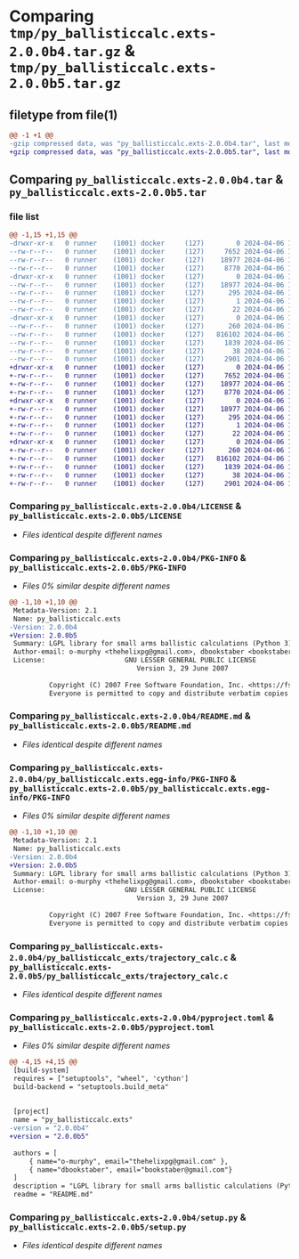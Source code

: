 # Comparing `tmp/py_ballisticcalc.exts-2.0.0b4.tar.gz` & `tmp/py_ballisticcalc.exts-2.0.0b5.tar.gz`

## filetype from file(1)

```diff
@@ -1 +1 @@
-gzip compressed data, was "py_ballisticcalc.exts-2.0.0b4.tar", last modified: Sat Apr  6 18:23:19 2024, max compression
+gzip compressed data, was "py_ballisticcalc.exts-2.0.0b5.tar", last modified: Sat Apr  6 18:54:55 2024, max compression
```

## Comparing `py_ballisticcalc.exts-2.0.0b4.tar` & `py_ballisticcalc.exts-2.0.0b5.tar`

### file list

```diff
@@ -1,15 +1,15 @@
-drwxr-xr-x   0 runner    (1001) docker     (127)        0 2024-04-06 18:23:19.067284 py_ballisticcalc.exts-2.0.0b4/
--rw-r--r--   0 runner    (1001) docker     (127)     7652 2024-04-06 18:23:07.000000 py_ballisticcalc.exts-2.0.0b4/LICENSE
--rw-r--r--   0 runner    (1001) docker     (127)    18977 2024-04-06 18:23:19.067284 py_ballisticcalc.exts-2.0.0b4/PKG-INFO
--rw-r--r--   0 runner    (1001) docker     (127)     8770 2024-04-06 18:23:07.000000 py_ballisticcalc.exts-2.0.0b4/README.md
-drwxr-xr-x   0 runner    (1001) docker     (127)        0 2024-04-06 18:23:19.067284 py_ballisticcalc.exts-2.0.0b4/py_ballisticcalc.exts.egg-info/
--rw-r--r--   0 runner    (1001) docker     (127)    18977 2024-04-06 18:23:19.000000 py_ballisticcalc.exts-2.0.0b4/py_ballisticcalc.exts.egg-info/PKG-INFO
--rw-r--r--   0 runner    (1001) docker     (127)      295 2024-04-06 18:23:19.000000 py_ballisticcalc.exts-2.0.0b4/py_ballisticcalc.exts.egg-info/SOURCES.txt
--rw-r--r--   0 runner    (1001) docker     (127)        1 2024-04-06 18:23:19.000000 py_ballisticcalc.exts-2.0.0b4/py_ballisticcalc.exts.egg-info/dependency_links.txt
--rw-r--r--   0 runner    (1001) docker     (127)       22 2024-04-06 18:23:19.000000 py_ballisticcalc.exts-2.0.0b4/py_ballisticcalc.exts.egg-info/top_level.txt
-drwxr-xr-x   0 runner    (1001) docker     (127)        0 2024-04-06 18:23:19.067284 py_ballisticcalc.exts-2.0.0b4/py_ballisticcalc_exts/
--rw-r--r--   0 runner    (1001) docker     (127)      260 2024-04-06 18:23:07.000000 py_ballisticcalc.exts-2.0.0b4/py_ballisticcalc_exts/__init__.py
--rw-r--r--   0 runner    (1001) docker     (127)   816102 2024-04-06 18:23:18.000000 py_ballisticcalc.exts-2.0.0b4/py_ballisticcalc_exts/trajectory_calc.c
--rw-r--r--   0 runner    (1001) docker     (127)     1839 2024-04-06 18:23:07.000000 py_ballisticcalc.exts-2.0.0b4/pyproject.toml
--rw-r--r--   0 runner    (1001) docker     (127)       38 2024-04-06 18:23:19.067284 py_ballisticcalc.exts-2.0.0b4/setup.cfg
--rw-r--r--   0 runner    (1001) docker     (127)     2901 2024-04-06 18:23:07.000000 py_ballisticcalc.exts-2.0.0b4/setup.py
+drwxr-xr-x   0 runner    (1001) docker     (127)        0 2024-04-06 18:54:55.828181 py_ballisticcalc.exts-2.0.0b5/
+-rw-r--r--   0 runner    (1001) docker     (127)     7652 2024-04-06 18:54:44.000000 py_ballisticcalc.exts-2.0.0b5/LICENSE
+-rw-r--r--   0 runner    (1001) docker     (127)    18977 2024-04-06 18:54:55.828181 py_ballisticcalc.exts-2.0.0b5/PKG-INFO
+-rw-r--r--   0 runner    (1001) docker     (127)     8770 2024-04-06 18:54:44.000000 py_ballisticcalc.exts-2.0.0b5/README.md
+drwxr-xr-x   0 runner    (1001) docker     (127)        0 2024-04-06 18:54:55.828181 py_ballisticcalc.exts-2.0.0b5/py_ballisticcalc.exts.egg-info/
+-rw-r--r--   0 runner    (1001) docker     (127)    18977 2024-04-06 18:54:55.000000 py_ballisticcalc.exts-2.0.0b5/py_ballisticcalc.exts.egg-info/PKG-INFO
+-rw-r--r--   0 runner    (1001) docker     (127)      295 2024-04-06 18:54:55.000000 py_ballisticcalc.exts-2.0.0b5/py_ballisticcalc.exts.egg-info/SOURCES.txt
+-rw-r--r--   0 runner    (1001) docker     (127)        1 2024-04-06 18:54:55.000000 py_ballisticcalc.exts-2.0.0b5/py_ballisticcalc.exts.egg-info/dependency_links.txt
+-rw-r--r--   0 runner    (1001) docker     (127)       22 2024-04-06 18:54:55.000000 py_ballisticcalc.exts-2.0.0b5/py_ballisticcalc.exts.egg-info/top_level.txt
+drwxr-xr-x   0 runner    (1001) docker     (127)        0 2024-04-06 18:54:55.828181 py_ballisticcalc.exts-2.0.0b5/py_ballisticcalc_exts/
+-rw-r--r--   0 runner    (1001) docker     (127)      260 2024-04-06 18:54:44.000000 py_ballisticcalc.exts-2.0.0b5/py_ballisticcalc_exts/__init__.py
+-rw-r--r--   0 runner    (1001) docker     (127)   816102 2024-04-06 18:54:55.000000 py_ballisticcalc.exts-2.0.0b5/py_ballisticcalc_exts/trajectory_calc.c
+-rw-r--r--   0 runner    (1001) docker     (127)     1839 2024-04-06 18:54:44.000000 py_ballisticcalc.exts-2.0.0b5/pyproject.toml
+-rw-r--r--   0 runner    (1001) docker     (127)       38 2024-04-06 18:54:55.828181 py_ballisticcalc.exts-2.0.0b5/setup.cfg
+-rw-r--r--   0 runner    (1001) docker     (127)     2901 2024-04-06 18:54:44.000000 py_ballisticcalc.exts-2.0.0b5/setup.py
```

### Comparing `py_ballisticcalc.exts-2.0.0b4/LICENSE` & `py_ballisticcalc.exts-2.0.0b5/LICENSE`

 * *Files identical despite different names*

### Comparing `py_ballisticcalc.exts-2.0.0b4/PKG-INFO` & `py_ballisticcalc.exts-2.0.0b5/PKG-INFO`

 * *Files 0% similar despite different names*

```diff
@@ -1,10 +1,10 @@
 Metadata-Version: 2.1
 Name: py_ballisticcalc.exts
-Version: 2.0.0b4
+Version: 2.0.0b5
 Summary: LGPL library for small arms ballistic calculations (Python 3)
 Author-email: o-murphy <thehelixpg@gmail.com>, dbookstaber <bookstaber@gmail.com>
 License:                    GNU LESSER GENERAL PUBLIC LICENSE
                                Version 3, 29 June 2007
         
          Copyright (C) 2007 Free Software Foundation, Inc. <https://fsf.org/>
          Everyone is permitted to copy and distribute verbatim copies
```

### Comparing `py_ballisticcalc.exts-2.0.0b4/README.md` & `py_ballisticcalc.exts-2.0.0b5/README.md`

 * *Files identical despite different names*

### Comparing `py_ballisticcalc.exts-2.0.0b4/py_ballisticcalc.exts.egg-info/PKG-INFO` & `py_ballisticcalc.exts-2.0.0b5/py_ballisticcalc.exts.egg-info/PKG-INFO`

 * *Files 0% similar despite different names*

```diff
@@ -1,10 +1,10 @@
 Metadata-Version: 2.1
 Name: py_ballisticcalc.exts
-Version: 2.0.0b4
+Version: 2.0.0b5
 Summary: LGPL library for small arms ballistic calculations (Python 3)
 Author-email: o-murphy <thehelixpg@gmail.com>, dbookstaber <bookstaber@gmail.com>
 License:                    GNU LESSER GENERAL PUBLIC LICENSE
                                Version 3, 29 June 2007
         
          Copyright (C) 2007 Free Software Foundation, Inc. <https://fsf.org/>
          Everyone is permitted to copy and distribute verbatim copies
```

### Comparing `py_ballisticcalc.exts-2.0.0b4/py_ballisticcalc_exts/trajectory_calc.c` & `py_ballisticcalc.exts-2.0.0b5/py_ballisticcalc_exts/trajectory_calc.c`

 * *Files identical despite different names*

### Comparing `py_ballisticcalc.exts-2.0.0b4/pyproject.toml` & `py_ballisticcalc.exts-2.0.0b5/pyproject.toml`

 * *Files 0% similar despite different names*

```diff
@@ -4,15 +4,15 @@
 [build-system]
 requires = ["setuptools", "wheel", 'cython']
 build-backend = "setuptools.build_meta"
 
 
 [project]
 name = "py_ballisticcalc.exts"
-version = "2.0.0b4"
+version = "2.0.0b5"
 
 authors = [
     { name="o-murphy", email="thehelixpg@gmail.com" },
     { name="dbookstaber", email="bookstaber@gmail.com"}
 ]
 description = "LGPL library for small arms ballistic calculations (Python 3)"
 readme = "README.md"
```

### Comparing `py_ballisticcalc.exts-2.0.0b4/setup.py` & `py_ballisticcalc.exts-2.0.0b5/setup.py`

 * *Files identical despite different names*

